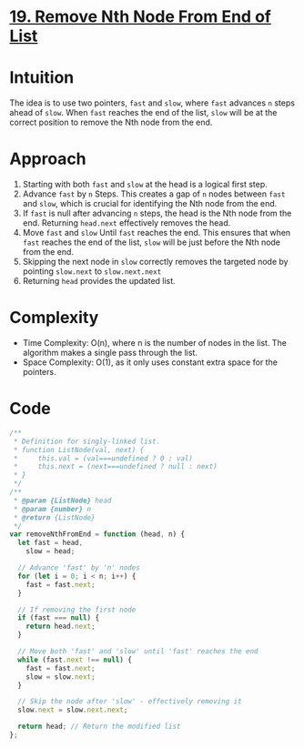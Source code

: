 # [19. Remove Nth Node From End of List](https://leetcode.com/problems/remove-nth-node-from-end-of-list/description/)

# Intuition

The idea is to use two pointers, `fast` and `slow`, where `fast` advances `n` steps ahead of `slow`. When `fast` reaches the end of the list, `slow` will be at the correct position to remove the Nth node from the end.

# Approach

1.  Starting with both `fast` and `slow` at the head is a logical first step.
2.  Advance `fast` by `n` Steps. This creates a gap of `n` nodes between `fast` and `slow`, which is crucial for identifying the Nth node from the end.
3.  If `fast` is null after advancing `n` steps, the head is the Nth node from the end. Returning `head.next` effectively removes the head.
4.  Move `fast` and `slow` Until `fast` reaches the end. This ensures that when `fast` reaches the end of the list, `slow` will be just before the Nth node from the end.
5.  Skipping the next node in `slow` correctly removes the targeted node by pointing `slow.next` to `slow.next.next`
6.  Returning `head` provides the updated list.

# Complexity

- Time Complexity: O(n), where n is the number of nodes in the list. The algorithm makes a single pass through the list.
- Space Complexity: O(1), as it only uses constant extra space for the pointers.

# Code

```javascript
/**
 * Definition for singly-linked list.
 * function ListNode(val, next) {
 *     this.val = (val===undefined ? 0 : val)
 *     this.next = (next===undefined ? null : next)
 * }
 */
/**
 * @param {ListNode} head
 * @param {number} n
 * @return {ListNode}
 */
var removeNthFromEnd = function (head, n) {
  let fast = head,
    slow = head;

  // Advance 'fast' by 'n' nodes
  for (let i = 0; i < n; i++) {
    fast = fast.next;
  }

  // If removing the first node
  if (fast === null) {
    return head.next;
  }

  // Move both 'fast' and 'slow' until 'fast' reaches the end
  while (fast.next !== null) {
    fast = fast.next;
    slow = slow.next;
  }

  // Skip the node after 'slow' - effectively removing it
  slow.next = slow.next.next;

  return head; // Return the modified list
};
```
